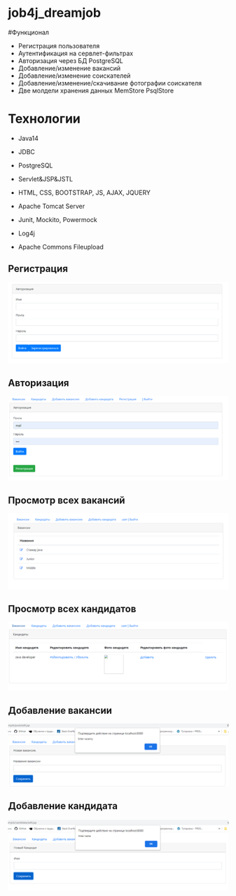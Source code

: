 # job4j_dreamjob
#Функционал
* Регистрация пользователя
* Аутентификация на сервлет-фильтрах
* Авторизация через БД PostgreSQL
* Добавление/изменение вакансий
* Добавление/изменение соискателей
* Добавление/изменение/скачивание фотографии соискателя
* Две молдели хранения данных MemStore PsqlStore

# Технологии
* Java14

* JDBC

* PostgreSQL

* Servlet&JSP&JSTL

* HTML, CSS, BOOTSTRAP, JS, AJAX, JQUERY

* Apache Tomcat Server

* Junit, Mockito, Powermock

* Log4j

* Apache Commons Fileupload
## Регистрация 
![alt text](images/Screenshot_1.png)
## Авторизация
![alt text](images/Screenshot_2.png)
## Просмотр всех вакансий
![alt text](images/Screenshot_3.png)
## Просмотр всех кандидатов
![alt text](images/Screenshot_4.png)
## Добавление вакансии
![alt text](images/Screenshot_5.png)
## Добавление кандидата 
![alt text](images/Screenshot_6.png)